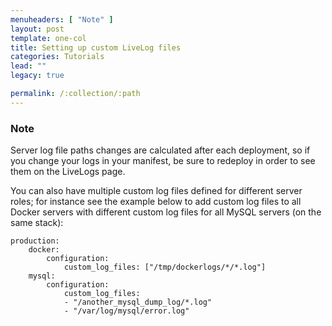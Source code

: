 ```yaml
---
menuheaders: [ "Note" ]
layout: post
template: one-col
title: Setting up custom LiveLog files
categories: Tutorials
lead: ""
legacy: true

permalink: /:collection/:path
---
```









### Note

Server log file paths changes are calculated after each deployment, so if you change your logs in your manifest, be sure to redeploy in order to see them on the LiveLogs page.

You can also have multiple custom log files defined for different server roles; for instance see the example below to add custom log files to all Docker servers with different custom log files for all MySQL servers (on the same stack):



```
production:   
    docker:
        configuration:
            custom_log_files: ["/tmp/dockerlogs/*/*.log"]
    mysql:                    
        configuration:
            custom_log_files:
            - "/another_mysql_dump_log/*.log"
            - "/var/log/mysql/error.log"
```



